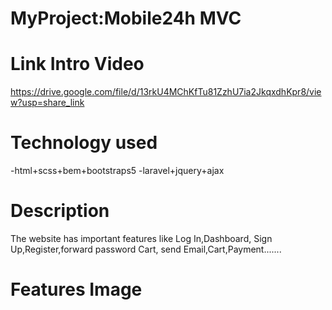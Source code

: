 # MyProject:Mobile24h MVC

# Link Intro Video

https://drive.google.com/file/d/13rkU4MChKfTu81ZzhU7ia2JkqxdhKpr8/view?usp=share_link

# Technology used

-html+scss+bem+bootstraps5
-laravel+jquery+ajax

# Description

The website has important features like Log In,Dashboard, Sign Up,Register,forward password Cart, send Email,Cart,Payment.......

# Features Image
